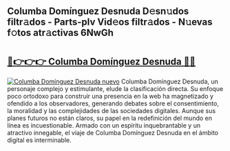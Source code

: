 ## Columba Domínguez Desnuda D𝚎sn𝚞dos filtr𝚊dos - Parts-pIv Vid𝚎os filtr𝚊dos - N𝚞evas f𝚘tos atr𝚊ctivas 6NwGh

# <h2><a href="http://mb358y8.tromn.icu/?c=Columba+Dom%c3%adnguez+Desnuda">🔗👉👉👉 Columba Domínguez Desnuda 🔗🔗</a></h2>

[![Columba Domínguez Desnuda nuevo](https://i.imgur.com/pEAQMta.gif)](http://mb358y8.tromn.icu/?c=Columba+Dom%c3%adnguez+Desnuda)
Columba Domínguez Desnuda, un personaje complejo y estimulante, elude la clasificación directa. Su enfoque poco ortodoxo para construir una presencia en la web ha magnetizado y ofendido a los observadores, generando debates sobre el consentimiento, la moralidad y las complejidades de las sociedades digitales. Aunque sus planes futuros no están claros, su papel en la redefinición del mundo en línea es incuestionable. Armado con un espíritu inquebrantable y un atractivo innegable, el viaje de Columba Domínguez Desnuda en el ámbito digital es interminable.
